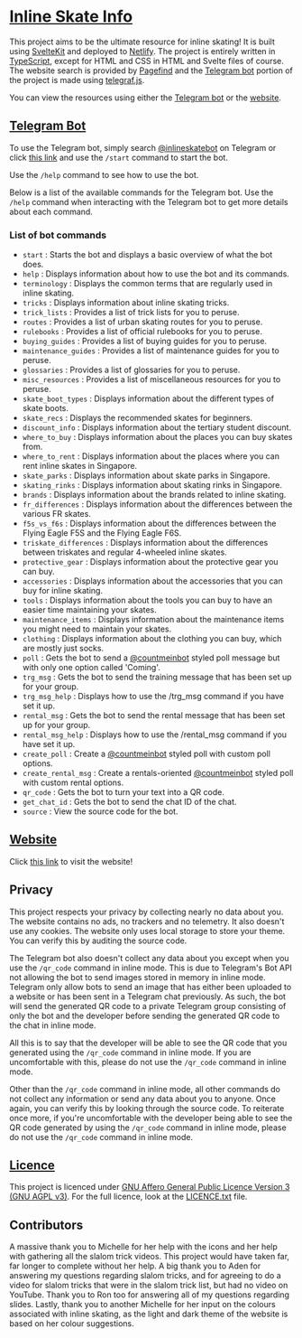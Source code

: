 # [Inline Skate Info][website-link]

This project aims to be the ultimate resource for inline skating!
It is built using [SvelteKit](https://kit.svelte.dev)
and deployed to [Netlify](https://www.netlify.com).
The project is entirely written in
[TypeScript](https://www.typescriptlang.org),
except for HTML and CSS in HTML and Svelte files of course.
The website search is provided by [Pagefind](https://pagefind.app)
and the [Telegram bot][bot-link] portion of the project
is made using [telegraf.js](https://telegraf.js.org).

You can view the resources using either the
[Telegram bot][bot-link]
or the [website][website-link].

## [Telegram Bot][bot-link]

To use the Telegram bot, simply search
[@inlineskatebot][bot-link] on Telegram
or click [this link][bot-link]
and use the `/start` command to start the bot.

Use the `/help` command to see how to use the bot.

Below is a list of the available commands for the Telegram bot.
Use the `/help` command when interacting with the Telegram bot
to get more details about each command.

### List of bot commands

- `start` : Starts the bot and displays a basic overview of
  what the bot does.
- `help` : Displays information about how to use the bot and its commands.
- `terminology` : Displays the common terms that are regularly
  used in inline skating.
- `tricks` : Displays information about inline skating tricks.
- `trick_lists` : Provides a list of trick lists for you to peruse.
- `routes` : Provides a list of urban skating routes for you to peruse.
- `rulebooks` : Provides a list of official rulebooks for you to peruse.
- `buying_guides` : Provides a list of buying guides for you to peruse.
- `maintenance_guides` : Provides a list of maintenance guides for you
  to peruse.
- `glossaries` : Provides a list of glossaries for you to peruse.
- `misc_resources` : Provides a list of miscellaneous resources for you
  to peruse.
- `skate_boot_types` : Displays information about the different types of
  skate boots.
- `skate_recs` : Displays the recommended skates for beginners.
- `discount_info` : Displays information about the tertiary student
  discount.
- `where_to_buy` : Displays information about the places you can buy
  skates from.
- `where_to_rent` : Displays information about the places where you
  can rent inline skates in Singapore.
- `skate_parks` : Displays information about skate parks in Singapore.
- `skating_rinks` : Displays information about skating rinks in Singapore.
- `brands` : Displays information about the brands related to
  inline skating.
- `fr_differences` : Displays information about the differences
  between the various FR skates.
- `f5s_vs_f6s` : Displays information about the differences between the
  Flying Eagle F5S and the Flying Eagle F6S.
- `triskate_differences` : Displays information about the differences
  between triskates and regular 4-wheeled inline skates.
- `protective_gear` : Displays information about the protective gear
  you can buy.
- `accessories` : Displays information about the accessories
  that you can buy for inline skating.
- `tools` : Displays information about the tools you can buy to
  have an easier time maintaining your skates.
- `maintenance_items` : Displays information about the maintenance items
  you might need to maintain your skates.
- `clothing` : Displays information about the clothing you can buy,
  which are mostly just socks.
- `poll` : Gets the bot to send a [@countmeinbot] styled poll message
  but with only one option called 'Coming'.
- `trg_msg` : Gets the bot to send the training message
  that has been set up for your group.
- `trg_msg_help` : Displays how to use the /trg_msg command
  if you have set it up.
- `rental_msg` : Gets the bot to send the rental message that
  has been set up for your group.
- `rental_msg_help` : Displays how to use the /rental_msg command
  if you have set it up.
- `create_poll` : Create a [@countmeinbot] styled poll with
  custom poll options.
- `create_rental_msg` : Create a rentals-oriented [@countmeinbot] styled
  poll with custom rental options.
- `qr_code` : Gets the bot to turn your text into a QR code.
- `get_chat_id` : Gets the bot to send the chat ID of the chat.
- `source` : View the source code for the bot.

## [Website][website-link]

Click [this link][website-link] to visit the website!

## Privacy

This project respects your privacy by collecting nearly no data about you.
The website contains no ads, no trackers and no telemetry.
It also doesn't use any cookies.
The website only uses local storage to store your theme.
You can verify this by auditing the source code.

The Telegram bot also doesn't collect any data about you except
when you use the `/qr_code` command in inline mode.
This is due to Telegram's Bot API not allowing the bot to send images
stored in memory in inline mode.
Telegram only allow bots to send an image
that has either been uploaded to a website
or has been sent in a Telegram chat previously.
As such, the bot will send the generated QR code to a
private Telegram group consisting of only the bot and the developer
before sending the generated QR code to the chat in inline mode.

All this is to say that the developer will be able to see the
QR code that you generated using the `/qr_code` command in inline mode.
If you are uncomfortable with this,
please do not use the `/qr_code` command in inline mode.

Other than the `/qr_code` command in inline mode,
all other commands do not collect any information
or send any data about you to anyone.
Once again, you can verify this by looking through the source code.
To reiterate once more, if you're uncomfortable with the developer being able
to see the QR code generated by using the `/qr_code` command in inline mode,
please do not use the `/qr_code` command in inline mode.

## [Licence][licence-file]

This project is licenced under
[GNU Affero General Public Licence Version 3 (GNU AGPL v3)][licence-file].
For the full licence, look at the [LICENCE.txt][licence-file] file.

## Contributors

A massive thank you to Michelle for her help with the icons
and her help with gathering all the slalom trick videos.
This project would have taken far, far longer to complete without her help.
A big thank you to Aden for answering my questions regarding slalom tricks,
and for agreeing to do a video for slalom tricks
that were in the slalom trick list, but had no video on YouTube.
Thank you to Ron too for answering all of my questions regarding slides.
Lastly, thank you to another Michelle for her input on the colours
associated with inline skating,
as the light and dark theme of the website is based on her colour suggestions.

[website-link]: https://inline-skate-info.netlify.app
[bot-link]: https://t.me/inlineskatebot
[@countmeinbot]: https://t.me/countmeinbot
[licence-file]: LICENCE.txt
